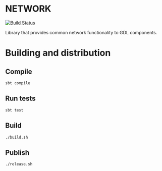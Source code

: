 # NETWORK
[![Build Status](https://travis-ci.org/GlobalDigitalLibraryio/network.svg?branch=master)](https://travis-ci.org/GlobalDigitalLibraryio/network)

Library that provides common network functionality to GDL components.

# Building and distribution

## Compile
    sbt compile

## Run tests
    sbt test

## Build
    ./build.sh

## Publish
    ./release.sh
